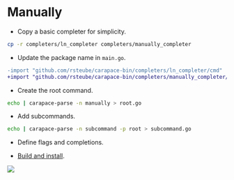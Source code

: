 # Manually

- Copy a basic completer for simplicity.

```sh
cp -r completers/ln_completer completers/manually_completer
```

- Update the package name in `main.go`.

```diff
-import "github.com/rsteube/carapace-bin/completers/ln_completer/cmd"
+import "github.com/rsteube/carapace-bin/completers/manually_completer/cmd"
```

- Create the root command.

```sh
echo | carapace-parse -n manually > root.go
```

- Add subcommands.

```sh
echo | carapace-parse -n subcommand -p root > subcommand.go
```

- Define flags and completions.

- [Build and install](../build.md#development).

![](./manually.cast)
